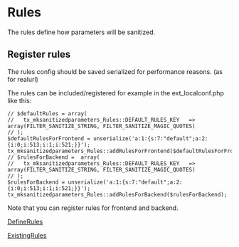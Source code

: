 Rules
=====

The rules define how parameters will be sanitized.

Register rules
--------------

The rules config should be saved serialized for performance reasons. (as for realurl)

The rules can be included/registered for example in the ext\_localconf.php like this:

~~~~ {.sourceCode .php}
// $defaultRules = array(
//   tx_mksanitizedparameters_Rules::DEFAULT_RULES_KEY   => array(FILTER_SANITIZE_STRING, FILTER_SANITIZE_MAGIC_QUOTES)
// );
$defaultRulesForFrontend = unserialize('a:1:{s:7:"default";a:2:{i:0;i:513;i:1;i:521;}}');
tx_mksanitizedparameters_Rules::addRulesForFrontend($defaultRulesForFrontend);
// $rulesForBackend =  array(
//   tx_mksanitizedparameters_Rules::DEFAULT_RULES_KEY   => array(FILTER_SANITIZE_STRING, FILTER_SANITIZE_MAGIC_QUOTES)
// );
$rulesForBackend = unserialize('a:1:{s:7:"default";a:2:{i:0;i:513;i:1;i:521;}}');
tx_mksanitizedparameters_Rules::addRulesForBackend($rulesForBackend);
~~~~

Note that you can register rules for frontend and backend.

[DefineRules](DefineRules.md)

[ExistingRules](ExistingRules.md)